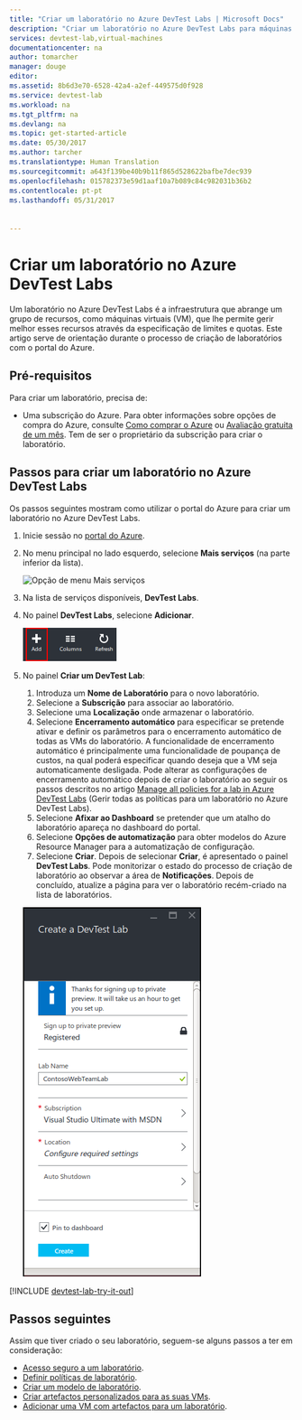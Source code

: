 ```yaml
---
title: "Criar um laboratório no Azure DevTest Labs | Microsoft Docs"
description: "Criar um laboratório no Azure DevTest Labs para máquinas virtuais"
services: devtest-lab,virtual-machines
documentationcenter: na
author: tomarcher
manager: douge
editor: 
ms.assetid: 8b6d3e70-6528-42a4-a2ef-449575d0f928
ms.service: devtest-lab
ms.workload: na
ms.tgt_pltfrm: na
ms.devlang: na
ms.topic: get-started-article
ms.date: 05/30/2017
ms.author: tarcher
ms.translationtype: Human Translation
ms.sourcegitcommit: a643f139be40b9b11f865d528622bafbe7dec939
ms.openlocfilehash: 015782373e59d1aaf10a7b089c84c982031b36b2
ms.contentlocale: pt-pt
ms.lasthandoff: 05/31/2017


---
```

# <a name="create-a-lab-in-azure-devtest-labs"></a>Criar um laboratório no Azure DevTest Labs
Um laboratório no Azure DevTest Labs é a infraestrutura que abrange um grupo de recursos, como máquinas virtuais (VM), que lhe permite gerir melhor esses recursos através da especificação de limites e quotas. Este artigo serve de orientação durante o processo de criação de laboratórios com o portal do Azure.

## <a name="prerequisites"></a>Pré-requisitos
Para criar um laboratório, precisa de:

* Uma subscrição do Azure. Para obter informações sobre opções de compra do Azure, consulte [Como comprar o Azure](https://azure.microsoft.com/pricing/purchase-options/) ou [Avaliação gratuita de um mês](https://azure.microsoft.com/pricing/free-trial/). Tem de ser o proprietário da subscrição para criar o laboratório.

## <a name="steps-to-create-a-lab-in-azure-devtest-labs"></a>Passos para criar um laboratório no Azure DevTest Labs
Os passos seguintes mostram como utilizar o portal do Azure para criar um laboratório no Azure DevTest Labs. 

1. Inicie sessão no [portal do Azure](http://go.microsoft.com/fwlink/p/?LinkID=525040).
1. No menu principal no lado esquerdo, selecione **Mais serviços** (na parte inferior da lista).

    ![Opção de menu Mais serviços](./media/devtest-lab-create-lab/more-services-menu-option.png)

1. Na lista de serviços disponíveis, **DevTest Labs**.
1. No painel **DevTest Labs**, selecione **Adicionar**.
   
    ![Adicionar um laboratório](./media/devtest-lab-create-lab/add-lab-button.png)

1. No painel **Criar um DevTest Lab**:
   
    1. Introduza um **Nome de Laboratório** para o novo laboratório.
    2. Selecione a **Subscrição** para associar ao laboratório.
    3. Selecione uma **Localização** onde armazenar o laboratório.
    4. Selecione **Encerramento automático** para especificar se pretende ativar e definir os parâmetros para o encerramento automático de todas as VMs do laboratório. A funcionalidade de encerramento automático é principalmente uma funcionalidade de poupança de custos, na qual poderá especificar quando deseja que a VM seja automaticamente desligada. Pode alterar as configurações de encerramento automático depois de criar o laboratório ao seguir os passos descritos no artigo [Manage all policies for a lab in Azure DevTest Labs](./devtest-lab-set-lab-policy.md#set-auto-shutdown) (Gerir todas as políticas para um laboratório no Azure DevTest Labs).
    5. Selecione **Afixar ao Dashboard** se pretender que um atalho do laboratório apareça no dashboard do portal.
    6. Selecione **Opções de automatização** para obter modelos do Azure Resource Manager para a automatização de configuração. 
    7. Selecione **Criar**. Depois de selecionar **Criar**, é apresentado o painel **DevTest Labs**. Pode monitorizar o estado do processo de criação de laboratório ao observar a área de **Notificações**. Depois de concluído, atualize a página para ver o laboratório recém-criado na lista de laboratórios.  
    
    ![Painel Criar um laboratório](./media/devtest-lab-create-lab/create-devtestlab-blade.png)

[!INCLUDE [devtest-lab-try-it-out](../../includes/devtest-lab-try-it-out.md)]

## <a name="next-steps"></a>Passos seguintes
Assim que tiver criado o seu laboratório, seguem-se alguns passos a ter em consideração:

* [Acesso seguro a um laboratório](devtest-lab-add-devtest-user.md).
* [Definir políticas de laboratório](devtest-lab-set-lab-policy.md).
* [Criar um modelo de laboratório](devtest-lab-create-template.md).
* [Criar artefactos personalizados para as suas VMs](devtest-lab-artifact-author.md).
* [Adicionar uma VM com artefactos para um laboratório](devtest-lab-add-vm-with-artifacts.md).


